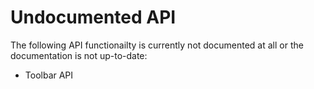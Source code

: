 # Undocumented API
The following API functionailty is currently not documented at all or the documentation is not up-to-date: 

* Toolbar API